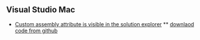 ## Visual Studio Mac

* [Custom assembly attribute is visible in the solution explorer]()
  ** [downlaod code from github](https://minhaskamal.github.io/DownGit/#/home?url=https:%2F%2Fgithub.com%2FEifelMono%2FReportedBugs%2Ftree%2Fmaster%2FVisualStudioMac%2Fproject1)

